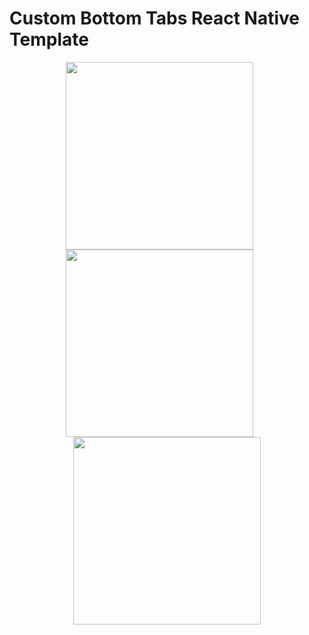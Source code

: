 # Custom Bottom Tabs React Native Template



<p align="center" float="left">
 <img align="center" src="https://user-images.githubusercontent.com/58156196/155007192-32f309ee-1055-4e39-bb10-3568030bdcc7.png" width="300" />
 <img width="20" />
 <img align="center" src="https://user-images.githubusercontent.com/58156196/155007195-1ca07e0e-46a4-45c2-8054-e980743e9e59.png" width="300" />
 <img width="20" />
 <img align="center" src="https://user-images.githubusercontent.com/58156196/155007197-cb04e15b-de56-4f0f-9100-13f7cf544649.png" width="300" />
</p>
